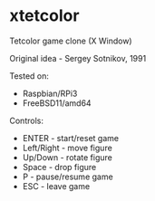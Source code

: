 # xtetcolor
Tetcolor game clone (X Window)

Original idea - Sergey Sotnikov, 1991

Tested on:
  - Raspbian/RPi3
  - FreeBSD11/amd64

Controls:
  * ENTER       - start/reset game
  * Left/Right  - move figure
  * Up/Down     - rotate figure
  * Space       - drop figure
  * P           - pause/resume game
  * ESC         - leave game

